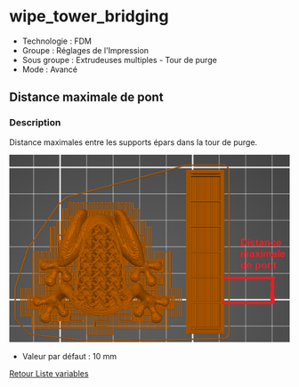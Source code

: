 # wipe_tower_bridging

* Technologie : FDM
* Groupe : Réglages de l'Impression
* Sous groupe : Extrudeuses multiples - Tour de purge
* Mode : Avancé

## Distance maximale de pont

### Description

Distance maximales entre les supports épars dans la tour de purge.

![Distance maximale de pont](./images/wipe_tower_bridging/001.png)

* Valeur par défaut : 10 mm

[Retour Liste variables](variable_list.md)